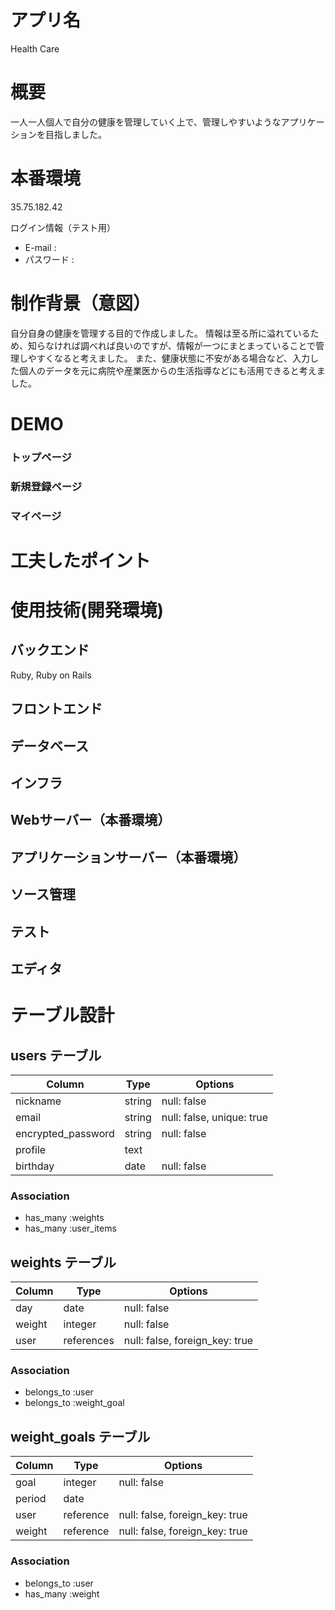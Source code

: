 # アプリ名

Health Care

# 概要

一人一人個人で自分の健康を管理していく上で、管理しやすいようなアプリケーションを目指しました。

# 本番環境

 35.75.182.42

 ログイン情報（テスト用）
- E-mail :
- パスワード : 

# 制作背景（意図）

自分自身の健康を管理する目的で作成しました。
情報は至る所に溢れているため、知らなければ調べれば良いのですが、情報が一つにまとまっていることで管理しやすくなると考えました。
また、健康状態に不安がある場合など、入力した個人のデータを元に病院や産業医からの生活指導などにも活用できると考えました。

# DEMO

### トップページ
### 新規登録ページ
### マイページ

# 工夫したポイント

# 使用技術(開発環境)

## バックエンド
Ruby, Ruby on Rails
## フロントエンド
## データベース
## インフラ
## Webサーバー（本番環境）
## アプリケーションサーバー（本番環境）
## ソース管理
## テスト
## エディタ


# テーブル設計

## users テーブル

| Column            | Type   | Options                  |
| ----------------- | ------ |------------------------- |
| nickname          | string | null: false              |
| email             | string | null: false, unique: true|
| encrypted_password| string | null: false              |
| profile           | text   |                          |
| birthday          | date   | null: false              |

### Association

- has_many :weights
- has_many :user_items


## weights テーブル

| Column          | Type       | Options                        |
| --------------- | ---------- | ------------------------------ |
| day             | date       | null: false                    |
| weight          | integer    | null: false                    |
| user            | references | null: false, foreign_key: true |

### Association

- belongs_to :user
- belongs_to :weight_goal


## weight_goals テーブル

| Column             | Type     | Options                        |
| ------------------ | -------- | ------------------------------ |
| goal               | integer  | null: false                    |
| period             | date     |                                |
| user               | reference| null: false, foreign_key: true |
| weight             | reference| null: false, foreign_key: true |

### Association
- belongs_to :user
- has_many :weight
